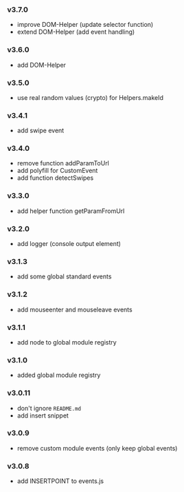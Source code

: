 ### v3.7.0
- improve DOM-Helper (update selector function)
- extend DOM-Helper (add event handling)

### v3.6.0
- add DOM-Helper

### v3.5.0
- use real random values (crypto) for Helpers.makeId

### v3.4.1
- add swipe event

### v3.4.0
- remove function addParamToUrl
- add polyfill for CustomEvent
- add function detectSwipes

### v3.3.0
- add helper function getParamFromUrl

### v3.2.0
- add logger (console output element)

### v3.1.3
- add some global standard events

### v3.1.2
- add mouseenter and mouseleave events

### v3.1.1
- add node to global module registry

### v3.1.0
- added global module registry

### v3.0.11
- don't ignore `README.md`
- add insert snippet

### v3.0.9
- remove custom module events (only keep global events)

### v3.0.8
- add INSERTPOINT to events.js
